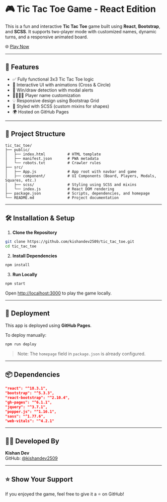 
# 🎮 Tic Tac Toe Game - React Edition

This is a fun and interactive **Tic Tac Toe** game built using **React**, **Bootstrap**, and **SCSS**. It supports two-player mode with customized names, dynamic turns, and a responsive animated board.

🌐 [Play Now](https://kishandev2509.github.io/tic_tac_toe/)

---

## 🧩 Features

- ✅ Fully functional 3x3 Tic Tac Toe logic
- 🎨 Interactive UI with animations (Cross & Circle)
- 🧠 Win/draw detection with modal alerts
- 👨‍👩‍👧‍👦 Player name customization
- 💡 Responsive design using Bootstrap Grid
- 🎨 Styled with SCSS (custom mixins for shapes)
- 🌍 Hosted on GitHub Pages

---

## 📁 Project Structure

```
tic_tac_toe/
├── public/
│   ├── index.html          # HTML template
│   ├── manifest.json       # PWA metadata
│   └── robots.txt          # Crawler rules
├── src/
│   ├── App.js              # App root with navbar and game
│   ├── component/          # UI Components (Board, Players, Modals, Squares, etc.)
│   ├── scss/               # Styling using SCSS and mixins
│   └── index.js            # React DOM rendering
├── package.json            # Scripts, dependencies, and homepage
└── README.md               # Project documentation
```

---

## 🛠️ Installation & Setup

1. **Clone the Repository**

```bash
git clone https://github.com/kishandev2509/tic_tac_toe.git
cd tic_tac_toe
```

2. **Install Dependencies**

```bash
npm install
```

3. **Run Locally**

```bash
npm start
```

Open [http://localhost:3000](http://localhost:3000) to play the game locally.

---

## 🚀 Deployment

This app is deployed using **GitHub Pages**.

To deploy manually:

```bash
npm run deploy
```

> Note: The `homepage` field in `package.json` is already configured.

---

## 📦 Dependencies

```json
"react": "^18.3.1",
"bootstrap": "^5.3.3",
"react-bootstrap": "^2.10.4",
"gh-pages": "^6.1.1",
"jquery": "^3.7.1",
"popper.js": "^1.16.1",
"sass": "^1.77.6",
"web-vitals": "^4.2.1"
```

---
<!-- 
## 📷 Screenshots

_(Add screenshots or gameplay GIFs here if available)_

---

## 📜 License

This project is open-source and available under the [MIT License](LICENSE).

--- -->

## 👨‍💻 Developed By

**Kishan Dev**  
GitHub: [@kishandev2509](https://github.com/kishandev2509)

---

## ⭐ Show Your Support

If you enjoyed the game, feel free to give it a ⭐ on GitHub!
